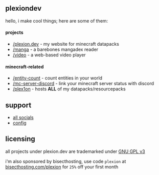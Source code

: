 ## plexiondev

hello, i make cool things; here are some of them:

#### projects

- [/plexion.dev](https://github.com/plexiondev/plexiondev.github.io) - my website for minecraft datapacks
- [/manga](https://github.com/plexiondev/manga) - a barebones mangadex reader
- [/video](https://github.com/plexiondev/video) - a web-based video player

#### minecraft-related

- [/entity-count](https://github.com/plexiondev/entity-count) - count entities in your world
- [/mc-server-discord](https://github.com/plexiondev/mcserver-discord) - link your minecraft server status with discord
- [/plex1on](https://github.com/plex1on) - hosts **ALL** of my datapacks/resourcepacks

## support

- [all socials](https://plexion.dev/socials)
- [config](https://github.com/plexiondev/settings)

## licensing

all projects under plexion.dev are trademarked under [GNU GPL v3](https://github.com/plexiondev/plexiondev.github.io/blob/master/LICENSE)

i'm also sponsored by bisecthosting, use code `plexion` at [bisecthosting.com/plexion](https://bisecthosting.com/plexion) for `25%` off your first month
